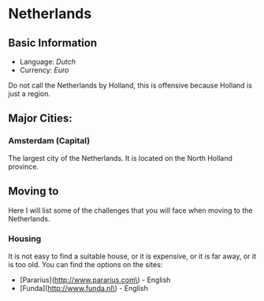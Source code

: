 # Netherlands

## Basic Information

* Language: _Dutch_
* Currency: _Euro_

Do not call the Netherlands by Holland, this is offensive because Holland is just a region.

## Major Cities:

### Amsterdam \(Capital\)

The largest city of the Netherlands. It is located on the North Holland province. 

## Moving to

Here I will list some of the challenges that you will face when moving to the Netherlands.

### Housing

It is not easy to find a suitable house, or it is expensive, or it is far away, or it is too old. You can find the options on the sites:

* \[Pararius\]\(http://www.pararius.com\) - English
* \[Funda\]\(http://www.funda.nl\) - English





